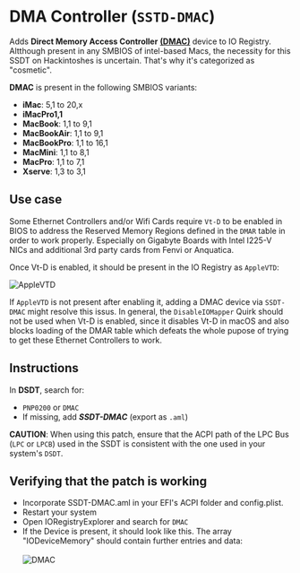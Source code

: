 # DMA Controller (`SSTD-DMAC`)
Adds **Direct Memory Access Controller** [**(DMAC)**](https://binaryterms.com/direct-memory-access-dma.html) device to IO Registry. Altthough present in any SMBIOS of intel-based Macs, the necessity for this SSDT on Hackintoshes is uncertain. That's why it's categorized as "cosmetic".

**DMAC** is present in the following SMBIOS variants:

- **iMac**: 5,1 to 20,x
- **iMacPro1,1**
- **MacBook**: 1,1 to 9,1
- **MacBookAir**: 1,1 to 9,1
- **MacBookPro**: 1,1 to 16,1
- **MacMini**: 1,1 to 8,1
- **MacPro**: 1,1 to 7,1
- **Xserve**: 1,3 to 3,1

## Use case
Some Ethernet Controllers and/or Wifi Cards require `Vt-D` to be enabled in BIOS to address the Reserved Memory Regions defined in the `DMAR` table in order to work properly. Especially on Gigabyte Boards with Intel I225-V NICs and additional 3rd party cards from Fenvi or Anquatica.

Once Vt-D is enabled, it should be present in the IO Registry as `AppleVTD`:

![AppleVTD](https://user-images.githubusercontent.com/76865553/173662447-02328900-46a3-445f-aa39-205a8eecdff8.png)

If `AppleVTD` is not present after enabling it, adding a DMAC device via `SSDT-DMAC` might resolve this issus. In general, the `DisableIOMapper` Quirk should not be used when Vt-D is enabled, since it disables Vt-D in macOS and also blocks loading of the DMAR table which defeats the whole pupose of trying to get these Ethernet Controllers to work.

## Instructions

In **DSDT**, search for:

- `PNP0200` or `DMAC`
-  If missing, add ***SSDT-DMAC*** (export as `.aml`)

**CAUTION**: When using this patch, ensure that the ACPI path of the LPC Bus (`LPC` or `LPCB`) used in the SSDT is consistent with the one used in your system's `DSDT`. 

## Verifying that the patch is working
- Incorporate SSDT-DMAC.aml in your EFI's ACPI folder and config.plist.
- Restart your system 
- Open IORegistryExplorer and search for `DMAC`
- If the Device is present, it should look like this. The array "IODeviceMemory" should contain further entries and data:</br></br>
  ![DMAC](https://user-images.githubusercontent.com/76865553/141217597-78d7dcbb-2a7a-4910-a607-b1ec7e780d35.png)
